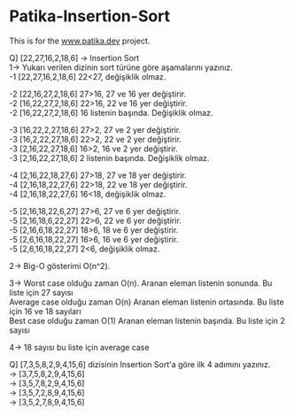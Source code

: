 # Patika-Insertion-Sort

This is for the www.patika.dev project. 

Q] [22,27,16,2,18,6] -> Insertion Sort  
1-> Yukarı verilen dizinin sort türüne göre aşamalarını yazınız.  
-1 [22,27,16,2,18,6] 22<27, değişiklik olmaz.  

-2 [22,16,27,2,18,6] 27>16, 27 ve 16 yer değiştirir.  
-2 [16,22,27,2,18,6] 22>16, 22 ve 16 yer değiştirir.  
-2 [16,22,27,2,18,6] 16 listenin başında. Değişiklik olmaz.  

-3 [16,22,2,27,18,6] 27>2, 27 ve 2 yer değiştirir.  
-3 [16,2,22,27,18,6] 22>2, 22 ve 2 yer değiştirir.  
-3 [2,16,22,27,18,6] 16>2, 16 ve 2 yer değiştirir.  
-3 [2,16,22,27,18,6] 2 listenin başında. Değişiklik olmaz.  

-4 [2,16,22,18,27,6] 27>18, 27 ve 18 yer değiştirir.  
-4 [2,16,18,22,27,6] 22>18, 22 ve 18 yer değiştirir.  
-4 [2,16,18,22,27,6] 16<18, değişiklik olmaz.  

-5 [2,16,18,22,6,27] 27>6, 27 ve 6 yer değiştirir.  
-5 [2,16,18,6,22,27] 22>6, 22 ve 6 yer değiştirir.  
-5 [2,16,6,18,22,27] 18>6, 18 ve 6 yer değiştirir.  
-5 [2,6,16,18,22,27] 16>6, 16 ve 6 yer değiştirir.  
-5 [2,6,16,18,22,27] 2<6, değişiklik olmaz.  

2-> Big-O gösterimi O(n^2).  

3-> Worst case olduğu zaman O(n). Aranan eleman listenin sonunda. Bu liste için 27 sayısı  
    Average case olduğu zaman O(n) Aranan eleman listenin ortasında. Bu liste için 16 ve 18 sayıları  
    Best case olduğu zaman O(1) Aranan eleman listenin başında. Bu liste için 2 sayısı  
    
4-> 18 sayısı bu liste için average case  
  
  
  
  
Q] [7,3,5,8,2,9,4,15,6] dizisinin Insertion Sort'a göre ilk 4 adımını yazınız.  
-> [3,7,5,8,2,9,4,15,6]  
-> [3,5,7,8,2,9,4,15,6]  
-> [3,5,7,2,8,9,4,15,6]  
-> [3,5,2,7,8,9,4,15,6]  
